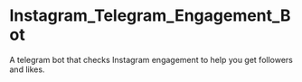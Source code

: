 # Instagram_Telegram_Engagement_Bot
A telegram bot that checks Instagram engagement to help you get followers and likes.
